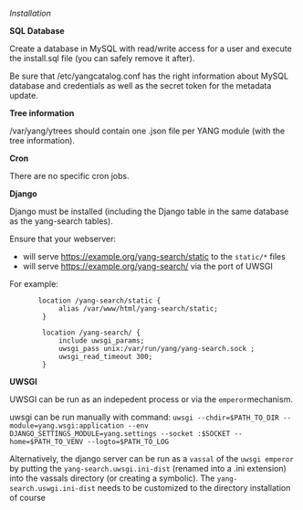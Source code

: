 *Installation*

**SQL Database**

Create a database in MySQL with read/write access for a user and execute the install.sql file (you can safely remove it after).

Be sure that /etc/yangcatalog.conf has the right information about MySQL database and credentials as well as the secret token for the metadata update.

**Tree information**

/var/yang/ytrees should contain one .json file per YANG module (with the tree information).

**Cron**

There are no specific cron jobs.

**Django**

Django must be installed (including the Django table in the same database as the yang-search tables).

Ensure that your webserver:
* will serve https://example.org/yang-search/static to the `static/*` files
* will serve https://example.org/yang-search/ via the port of UWSGI

For example:
```
       location /yang-search/static {
            alias /var/www/html/yang-search/static;
        }

        location /yang-search/ {
            include uwsgi_params;
            uwsgi_pass unix:/var/run/yang/yang-search.sock ;
            uwsgi_read_timeout 300;
        }
```

**UWSGI**

UWSGI can be run as an indepedent process or via the `emperor`mechanism.

uwsgi can be run manually with command:
 `uwsgi --chdir=$PATH_TO_DIR --module=yang.wsgi:application --env DJANGO_SETTINGS_MODULE=yang.settings --socket :$SOCKET --home=$PATH_TO_VENV --logto=$PATH_TO_LOG`

Alternatively, the django server can be run as a `vassal` of the `uwsgi emperor` by putting the `yang-search.uwsgi.ini-dist` (renamed into a .ini extension) into the vassals directory (or creating a symbolic).
The `yang-search.uswgi.ini-dist` needs to be customized to the directory installation of course
